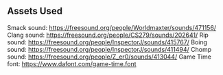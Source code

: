 ## Assets Used
Smack sound: https://freesound.org/people/Worldmaxter/sounds/471156/
Clang sound: https://freesound.org/people/CS279/sounds/202641/
Rip sound: https://freesound.org/people/InspectorJ/sounds/415767/
Boing sound: https://freesound.org/people/InspectorJ/sounds/411494/
Chomp sound: https://freesound.org/people/Z_er0/sounds/413044/
Game Time font: https://www.dafont.com/game-time.font
